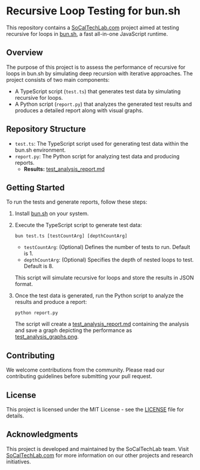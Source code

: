 # Recursive Loop Testing for bun.sh

This repository contains a [SoCalTechLab.com](https://socaltechlab.com/) project aimed at testing recursive for loops in [bun.sh](https://bun.sh), a fast all-in-one JavaScript runtime.

## Overview

The purpose of this project is to assess the performance of recursive for loops in bun.sh by simulating deep recursion with iterative approaches. The project consists of two main components:

-   A TypeScript script (`test.ts`) that generates test data by simulating recursive for loops.
-   A Python script (`report.py`) that analyzes the generated test results and produces a detailed report along with visual graphs.

## Repository Structure

-   `test.ts`: The TypeScript script used for generating test data within the bun.sh environment.
-   `report.py`: The Python script for analyzing test data and producing reports.
    -   **Results:** [test_analysis_report.md](./test_analysis_report.md)

## Getting Started

To run the tests and generate reports, follow these steps:

1. Install [bun.sh](https://bun.sh) on your system.
2. Execute the TypeScript script to generate test data:

    ```
    bun test.ts [testCountArg] [depthCountArg]
    ```

    - `testCountArg`: (Optional) Defines the number of tests to run. Default is 1.
    - `depthCountArg`: (Optional) Specifies the depth of nested loops to test. Default is 8.

    This script will simulate recursive for loops and store the results in JSON format.

3. Once the test data is generated, run the Python script to analyze the results and produce a report:
    ```
    python report.py
    ```
    The script will create a [test_analysis_report.md](./test_analysis_report.md) containing the analysis and save a graph depicting the performance as [test_analysis_graphs.png](./test_analysis_graphs.png).

## Contributing

We welcome contributions from the community. Please read our contributing guidelines before submitting your pull request.

## License

This project is licensed under the MIT License - see the [LICENSE](LICENSE) file for details.

## Acknowledgments

This project is developed and maintained by the SoCalTechLab team. Visit [SoCalTechLab.com](https://socaltechlab.com) for more information on our other projects and research initiatives.
